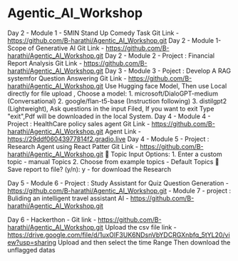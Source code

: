 # Agentic_AI_Workshop

Day 2 - Module 1 -  5MIN Stand Up Comedy Task 
    Git Link - https://github.com/B-harathi/Agentic_AI_Workshop.git
Day 2 - Module 1- Scope of Generative AI 
    Git Link - https://github.com/B-harathi/Agentic_AI_Workshop.git
Day 2 - Module 2 - Project : Financial Report Analysis 
    Git Link - https://github.com/B-harathi/Agentic_AI_Workshop.git
Day 3 - Module 3 - Poject : Develop A RAG systemfor Question Answering 
    Git Link - https://github.com/B-harathi/Agentic_AI_Workshop.git
            Use Hugging face Model,
            Then use Local directly for file upload ,
            Choose a model:
            1. microsoft/DialoGPT-medium (Conversational)
            2. google/flan-t5-base (Instruction following)
            3. distilgpt2 (Lightweight),
            Ask questions in the input Filed,
            If you want to exit Type "exit",Pdf will be downloaded in the local System.
Day 4 - Module 4 - Project : HealthCare policy sales agent 
    Git Link - https://github.com/B-harathi/Agentic_AI_Workshop.git
    Agent Link - https://29ddf06043977814f2.gradio.live
Day 4 - Module 5 - Project : Research Agent using React Patter 
    Git Link - https://github.com/B-harathi/Agentic_AI_Workshop.git
            🎯 Topic Input Options:
            1. Enter a custom topic - manual Topics
            2. Choose from example topics - Default Topics
            💾 Save report to file? (y/n): y - for download the Research 


Day 5 - Module 6 - Project : Study Assistant for Quiz Question Generation - https://github.com/B-harathi/Agentic_AI_Workshop.git
      - Module 7 - project : Buliding an intelligent travel assistant AI - https://github.com/B-harathi/Agentic_AI_Workshop.git

Day 6 - Hackerthon - Git link - https://github.com/B-harathi/Agentic_AI_Workshop.git
        Upload the csv file link - https://drive.google.com/file/d/1uxOIF3UK6NDsnVbYDCRGXnbfq_5tYL20/view?usp=sharing
        Upload and then select the time Range 
        Then download the unflagged datas